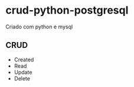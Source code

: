 # crud-python-postgresql
Criado com python e mysql 

## CRUD 
 - Created
 - Read
 - Update
 - Delete
